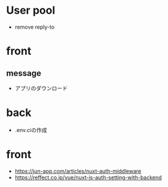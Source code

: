 # User pool
* remove reply-to

# front
## message
* アプリのダウンロード

# back
* .env.ciの作成

# front
* https://jun-app.com/articles/nuxt-auth-middleware
* https://reffect.co.jp/vue/nuxt-js-auth-setting-with-backend
